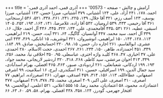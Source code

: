 +++
title = 'آرامش و چالش - صفحه - 00573'
+++
آذری قمی، احمد آذری قمی، احمد، ۱۷۸، ۲۴۱ آزاد، علی، ۱۲۴ آشتیانی، ۳۷۹ آشتیانی، میرزا حسن، ۱۲۳ آشتیانی، میرزا یوسف، ۱۲۳ آصف رزم، ۳۲۱ آقا جلال، ۱۳۹، ۲۲۵، ۲۴۱، ۲۶۱، ۳۳۸، ۵۲۱، ۵۴۶ ارسنجانی، ۳۶۱ آقا رحیمی، ۴۳۳، ۵۳۹ ارومیان، ۵۴۲ آقا زاده، غلامرضا، ۱۴۱، ۱۶۴، ۱۹۳، ۲۵۲، ۱۴۰۵ اسبقی، عطیه، ۲۶۱ ۵۳۱ ،۴۳۵ آقامحمدی، علی، ۱۳۴، ۳۲۲، ۴۴۵، ۴۴۶ آل احمد، جلال، ۱۶، ۳۳۹ آل احمد، سید محمد، ۴۴۷ آوانسیان، گاگیگ، ۶۴، ۳۲۱ آیت، حسن، ۲۱۹ ابراهیمی، ۱۱۳، ۱۲۸، ۱۴۳، ۱۵۰ ابراهیمی، انوشیروان، ۳۲۱ ابوشریف، ۱۵ اتابکی، ۳۶۹، ۴۳۳ اثنی عشری، ابوالقاسم، ۲۶۱ اجاره دار، حسن، ۱۵، ۹۸، ۲۲۰ احسانبخش، صادق، ۹۹، ۱۸۴، ۳۴۹، ۴۵۱ احمدزاده، طاهر، ۱۵۰، ۲۳۴، ۲۶۱، ۲۶۷ احمدی، حجت الاسلام، ۲۸۰ احمدی، علی، ۳۷ اخباری، ۴۷، ۴۶۸ کلیـد واژه اختری، عباسعلی، ۹۵، ۳۵۰ اخلاقی نیا، محمد، ۲۵۶، ۳۴۹، ۴۱۳ اخوان مرعشی، سید کاظم، ۲۶۸، ۳۱۸، ۳۲۰ اردشیر لاریجانی، محمد جواد، ۱۹۳، ۱۹۹ اردکانی، شعبانعلی، ۲۶۱ اردوبادی، صبور، ۴۶۳، ۴۶۵ افضلی، بهرام اسدآبادی، سید جمال الدین، ۱۹۹ اسرافیلی، حسین، ۳۱۱ اسکندری، ایرج، ۱۶ اسلامیت، ۹۹ اشرفی اصفهانی، عطاءالله، ۱۱۳، ۱۵۶، ۳۱۴، ۴۵۹ اصدقی، مهران، ۲۶۱ اصغرزاده، ابراهیم، ۷۷ اصغری، ۳۱۰ اصغری، علی اکبر، ۴۰۹ اصغری، محمد، ۳۵، ۳۷۸، ۴۱۹ اصفهانی، ۳۷۷ اعتمادزاده، محمود، ۵۸ اعتمادیان، محمد رضا، ۱۵ ۵۵۵ اعلانی، ۵۲۱ اعلمی، ابوالحسن، ۹۸ افتخار جهرمی، گودرز، ۱۲۴، ۳۵۸، ۴۳۸ افضلی، بهرام، ۵۸، ۵۹، ۶۰، ۶۳، ۶۶